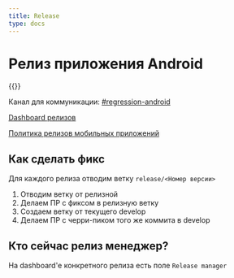 ```yaml
---
title: Release
type: docs
---
```


# Релиз приложения Android

{{<avito page>}}

Канал для коммуникации: [#regression-android](http://links.k.avito.ru/slackregressionandroid)

[Dashboard релизов](http://links.k.avito.ru/bw)

[Политика релизов мобильных приложений](http://links.k.avito.ru/cfxtlwWAg)

## Как сделать фикс

Для каждого релиза отводим ветку `release/<Номер версии>`

1. Отводим ветку от релизной
1. Делаем ПР с фиксом в релизную ветку
1. Создаем ветку от текущего develop
1. Делаем ПР с черри-пиком того же коммита в develop

## Кто сейчас релиз менеджер?

На dashboard'е конкретного релиза есть поле `Release manager`                                         
